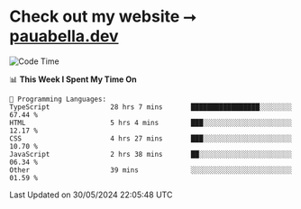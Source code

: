 # Check out my website ⭢ [pauabella.dev](https://pauabella.dev)

<!--START_SECTION:waka-->
![Code Time](http://img.shields.io/badge/Code%20Time-3%2C403%20hrs%2013%20mins-blue)

📊 **This Week I Spent My Time On** 

```text
💬 Programming Languages: 
TypeScript               28 hrs 7 mins       █████████████████░░░░░░░░   67.44 % 
HTML                     5 hrs 4 mins        ███░░░░░░░░░░░░░░░░░░░░░░   12.17 % 
CSS                      4 hrs 27 mins       ███░░░░░░░░░░░░░░░░░░░░░░   10.70 % 
JavaScript               2 hrs 38 mins       ██░░░░░░░░░░░░░░░░░░░░░░░   06.34 % 
Other                    39 mins             ░░░░░░░░░░░░░░░░░░░░░░░░░   01.59 % 
```


 Last Updated on 30/05/2024 22:05:48 UTC
<!--END_SECTION:waka-->
